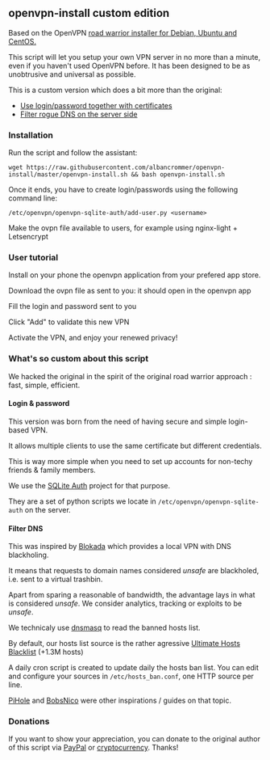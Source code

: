 ## openvpn-install custom edition

Based on the OpenVPN [road warrior installer for Debian, Ubuntu and CentOS.](https://github.com/Nyr/openvpn-install)

This script will let you setup your own VPN server in no more than a minute, even if you haven't used OpenVPN before. It has been designed to be as unobtrusive and universal as possible.

This is a custom version which does a bit more than the original:
* [Use login/password together with certificates](#login--password)
* [Filter rogue DNS on the server side](#filter-dns)

### Installation
Run the script and follow the assistant:

`wget https://raw.githubusercontent.com/albancrommer/openvpn-install/master/openvpn-install.sh && bash openvpn-install.sh`

Once it ends, you have to create login/passwords using the following command line:

`/etc/openvpn/openvpn-sqlite-auth/add-user.py <username>`

Make the ovpn file available to users, for example using nginx-light + Letsencrypt

### User tutorial

Install on your phone the openvpn application from your prefered app store.

Download the ovpn file as sent to you: it should open in the openvpn app 

Fill the login and password sent to you

Click "Add" to validate this new VPN

Activate the VPN, and enjoy your renewed privacy!


### What's so custom about this script 

We hacked the original in the spirit of the original road warrior approach : fast, simple, efficient.

#### Login & password 

This version was born from the need of having secure and simple login-based VPN.

It allows multiple clients to use the same certificate but different credentials.

This is way more simple when you need to set up accounts for non-techy friends & family members.

We use the [SQLite Auth](https://github.com/mdeous/openvpn-sqlite-auth) project for that purpose. 

They are a set of python scripts we locate in `/etc/openvpn/openvpn-sqlite-auth` on the server. 

#### Filter DNS 

This was inspired by [Blokada](https://blokada.org/) which provides a local VPN with DNS blackholing.

It means that requests to domain names considered *unsafe* are blackholed, i.e. sent to a virtual trashbin.

Apart from sparing a reasonable of bandwidth, the advantage lays in what is considered *unsafe*. We consider analytics, tracking or exploits to be *unsafe*. 

We technicaly use [dnsmasq](http://www.thekelleys.org.uk/dnsmasq/doc.html) to read the banned hosts list.

By default, our hosts list source is the rather agressive [Ultimate Hosts Blacklist](https://github.com/mitchellkrogza/Ultimate.Hosts.Blacklist) (+1.3M hosts)

A daily cron script is created to update daily the hosts ban list. You can edit and configure your sources in `/etc/hosts_ban.conf`, one HTTP source per line.

[PiHole](https://pi-hole.net/) and [BobsNico](https://github.com/BobNisco/adblocking-vpn) were other inspirations / guides on that topic.


### Donations

If you want to show your appreciation, you can donate to the original author of this script via [PayPal](https://www.paypal.com/cgi-bin/webscr?cmd=_s-xclick&hosted_button_id=VBAYDL34Z7J6L) or [cryptocurrency](https://pastebin.com/raw/M2JJpQpC). Thanks!

